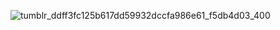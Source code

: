 

 ![tumblr_ddff3fc125b617dd59932dccfa986e61_f5db4d03_400](https://github.com/coIlei/coIlei/assets/120334288/a9edd814-37f2-4ea6-a112-0858831c98dc) 

<!--
**coIlei/coIlei** is a ✨ _special_ ✨ repository because its `README.md` (this file) appears on your GitHub profile.

Here are some ideas to get you started:

- 🔭 I’m currently working on ...
- 🌱 I’m currently learning ...
- 👯 I’m looking to collaborate on ...
- 🤔 I’m looking for help with ...
- 💬 Ask me about ...
- 📫 How to reach me: ...
- 😄 Pronouns: ...
- ⚡ Fun fact: ...
-->
